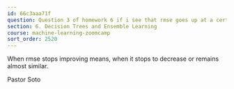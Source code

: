```yaml
---
id: 66c3aaa71f
question: Question 3 of homework 6 if i see that rmse goes up at a certain number of n_estimators but then goes back down lower than it was before, should the answer be the number of n_estimators after which rmse initially went up, or the number after which it was its overall lowest value?
section: 6. Decision Trees and Ensemble Learning
course: machine-learning-zoomcamp
sort_order: 2520
---
```


When rmse stops improving means, when it stops to decrease or remains almost similar.

Pastor Soto

